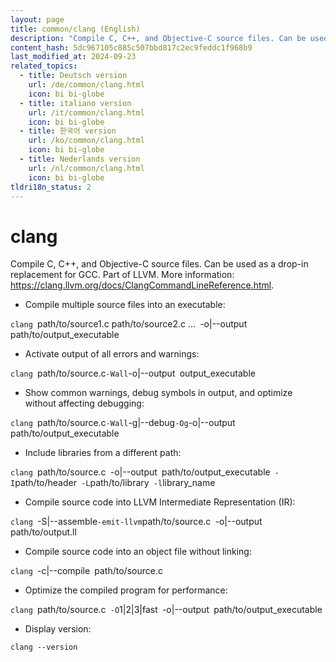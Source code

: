 ```yaml
---
layout: page
title: common/clang (English)
description: "Compile C, C++, and Objective-C source files. Can be used as a drop-in replacement for GCC."
content_hash: 5dc967105c885c507bbd817c2ec9feddc1f968b9
last_modified_at: 2024-09-23
related_topics:
  - title: Deutsch version
    url: /de/common/clang.html
    icon: bi bi-globe
  - title: italiano version
    url: /it/common/clang.html
    icon: bi bi-globe
  - title: 한국어 version
    url: /ko/common/clang.html
    icon: bi bi-globe
  - title: Nederlands version
    url: /nl/common/clang.html
    icon: bi bi-globe
tldri18n_status: 2
---
```

# clang

Compile C, C++, and Objective-C source files. Can be used as a drop-in replacement for GCC.
Part of LLVM.
More information: <https://clang.llvm.org/docs/ClangCommandLineReference.html>.

- Compile multiple source files into an executable:

`clang `<span class="tldr-var badge badge-pill bg-dark-lm bg-white-dm text-white-lm text-dark-dm font-weight-bold">path/to/source1.c path/to/source2.c ...</span>` `<span class="tldr-var badge badge-pill bg-dark-lm bg-white-dm text-white-lm text-dark-dm font-weight-bold">-o|--output</span>` `<span class="tldr-var badge badge-pill bg-dark-lm bg-white-dm text-white-lm text-dark-dm font-weight-bold">path/to/output_executable</span>

- Activate output of all errors and warnings:

`clang `<span class="tldr-var badge badge-pill bg-dark-lm bg-white-dm text-white-lm text-dark-dm font-weight-bold">path/to/source.c</span>` -Wall `<span class="tldr-var badge badge-pill bg-dark-lm bg-white-dm text-white-lm text-dark-dm font-weight-bold">-o|--output</span>` `<span class="tldr-var badge badge-pill bg-dark-lm bg-white-dm text-white-lm text-dark-dm font-weight-bold">output_executable</span>

- Show common warnings, debug symbols in output, and optimize without affecting debugging:

`clang `<span class="tldr-var badge badge-pill bg-dark-lm bg-white-dm text-white-lm text-dark-dm font-weight-bold">path/to/source.c</span>` -Wall `<span class="tldr-var badge badge-pill bg-dark-lm bg-white-dm text-white-lm text-dark-dm font-weight-bold">-g|--debug</span>` -Og `<span class="tldr-var badge badge-pill bg-dark-lm bg-white-dm text-white-lm text-dark-dm font-weight-bold">-o|--output</span>` `<span class="tldr-var badge badge-pill bg-dark-lm bg-white-dm text-white-lm text-dark-dm font-weight-bold">path/to/output_executable</span>

- Include libraries from a different path:

`clang `<span class="tldr-var badge badge-pill bg-dark-lm bg-white-dm text-white-lm text-dark-dm font-weight-bold">path/to/source.c</span>` `<span class="tldr-var badge badge-pill bg-dark-lm bg-white-dm text-white-lm text-dark-dm font-weight-bold">-o|--output</span>` `<span class="tldr-var badge badge-pill bg-dark-lm bg-white-dm text-white-lm text-dark-dm font-weight-bold">path/to/output_executable</span>` -I`<span class="tldr-var badge badge-pill bg-dark-lm bg-white-dm text-white-lm text-dark-dm font-weight-bold">path/to/header</span>` -L`<span class="tldr-var badge badge-pill bg-dark-lm bg-white-dm text-white-lm text-dark-dm font-weight-bold">path/to/library</span>` -l`<span class="tldr-var badge badge-pill bg-dark-lm bg-white-dm text-white-lm text-dark-dm font-weight-bold">library_name</span>

- Compile source code into LLVM Intermediate Representation (IR):

`clang `<span class="tldr-var badge badge-pill bg-dark-lm bg-white-dm text-white-lm text-dark-dm font-weight-bold">-S|--assemble</span>` -emit-llvm `<span class="tldr-var badge badge-pill bg-dark-lm bg-white-dm text-white-lm text-dark-dm font-weight-bold">path/to/source.c</span>` `<span class="tldr-var badge badge-pill bg-dark-lm bg-white-dm text-white-lm text-dark-dm font-weight-bold">-o|--output</span>` `<span class="tldr-var badge badge-pill bg-dark-lm bg-white-dm text-white-lm text-dark-dm font-weight-bold">path/to/output.ll</span>

- Compile source code into an object file without linking:

`clang `<span class="tldr-var badge badge-pill bg-dark-lm bg-white-dm text-white-lm text-dark-dm font-weight-bold">-c|--compile</span>` `<span class="tldr-var badge badge-pill bg-dark-lm bg-white-dm text-white-lm text-dark-dm font-weight-bold">path/to/source.c</span>

- Optimize the compiled program for performance:

`clang `<span class="tldr-var badge badge-pill bg-dark-lm bg-white-dm text-white-lm text-dark-dm font-weight-bold">path/to/source.c</span>` -O`<span class="tldr-var badge badge-pill bg-dark-lm bg-white-dm text-white-lm text-dark-dm font-weight-bold">1|2|3|fast</span>` `<span class="tldr-var badge badge-pill bg-dark-lm bg-white-dm text-white-lm text-dark-dm font-weight-bold">-o|--output</span>` `<span class="tldr-var badge badge-pill bg-dark-lm bg-white-dm text-white-lm text-dark-dm font-weight-bold">path/to/output_executable</span>

- Display version:

`clang --version`
